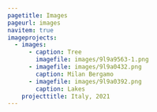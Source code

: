 ```yaml
---
pagetitle: Images
pageurl: images
navitem: true
imageprojects:
  - images:
      - caption: Tree
        imagefile: images/9l9a9563-1.png
      - imagefile: images/9l9a0432.png
        caption: Milan Bergamo
      - imagefile: images/9l9a0392.png
        caption: Lakes
    projecttitle: Italy, 2021
---
```

